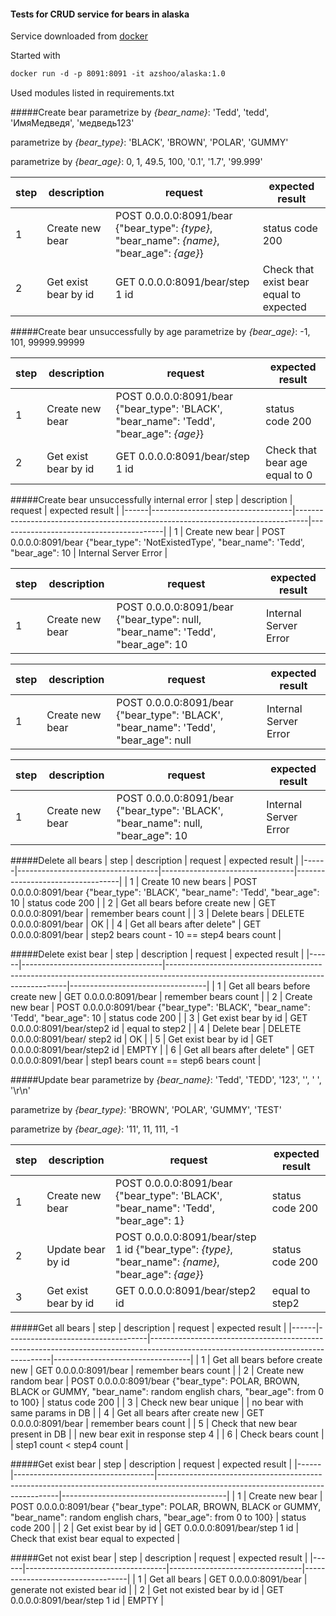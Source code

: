#### Tests for CRUD service for bears in alaska

Service downloaded from  [docker](https://hub.docker.com/r/azshoo/alaska)

Started with
```markdown 
docker run -d -p 8091:8091 -it azshoo/alaska:1.0
```

Used modules listed in requirements.txt

#####Create bear
parametrize by *{bear_name}*: 'Tedd', 'tedd', 'ИмяМедведя', 'медведь123'

parametrize by *{bear_type}*: 'BLACK', 'BROWN', 'POLAR', 'GUMMY'

parametrize by *{bear_age}*: 0, 1, 49.5, 100, '0.1', '1.7', '99.999'

| step | description                       | request                                                                         | expected result                         |
|------|-----------------------------------|---------------------------------------------------------------------------------|-----------------------------------------|
| 1    | Create new bear                   | POST 0.0.0.0:8091/bear {"bear_type": *{type}*, "bear_name": *{name}*, "bear_age": *{age}*} | status code 200              |
| 2    | Get exist bear by id              | GET 0.0.0.0:8091/bear/step 1 id                                                 | Check that exist bear equal to expected |

#####Create bear unsuccessfully by age
parametrize by *{bear_age}*: -1, 101, 99999.99999

| step | description                       | request                                                                         | expected result                         |
|------|-----------------------------------|---------------------------------------------------------------------------------|-----------------------------------------|
| 1    | Create new bear                   | POST 0.0.0.0:8091/bear {"bear_type": 'BLACK', "bear_name": 'Tedd', "bear_age": *{age}*} | status code 200                 |
| 2    | Get exist bear by id              | GET 0.0.0.0:8091/bear/step 1 id                                                 | Check that bear age equal to 0          |


#####Create bear unsuccessfully internal error
| step | description                       | request                                                                         | expected result                         |
|------|-----------------------------------|---------------------------------------------------------------------------------|-----------------------------------------|
| 1    | Create new bear                   | POST 0.0.0.0:8091/bear {"bear_type": 'NotExistedType', "bear_name": 'Tedd', "bear_age": 10 | Internal Server Error           |

| step | description                       | request                                                                         | expected result                         |
|------|-----------------------------------|---------------------------------------------------------------------------------|-----------------------------------------|
| 1    | Create new bear                   | POST 0.0.0.0:8091/bear {"bear_type": null, "bear_name": 'Tedd', "bear_age": 10 | Internal Server Error           |

| step | description                       | request                                                                         | expected result                         |
|------|-----------------------------------|---------------------------------------------------------------------------------|-----------------------------------------|
| 1    | Create new bear                   | POST 0.0.0.0:8091/bear {"bear_type": 'BLACK', "bear_name": 'Tedd', "bear_age": null | Internal Server Error           |

| step | description                       | request                                                                         | expected result                         |
|------|-----------------------------------|---------------------------------------------------------------------------------|-----------------------------------------|
| 1    | Create new bear                   | POST 0.0.0.0:8091/bear {"bear_type": 'BLACK', "bear_name": null, "bear_age": 10 | Internal Server Error           |


#####Delete all bears
| step | description                       | request                         | expected result                  |
|------|-----------------------------------|---------------------------------|----------------------------------|
| 1    | Create 10 new bears                     | POST 0.0.0.0:8091/bear {"bear_type": 'BLACK', "bear_name": 'Tedd', "bear_age": 10           | status code 200     |
| 2    | Get all bears before create new        | GET 0.0.0.0:8091/bear | remember bears count                            |
| 3    | Delete bears        | DELETE 0.0.0.0:8091/bear | OK                            |
| 4    | Get all bears after delete"        | GET 0.0.0.0:8091/bear | step2 bears count - 10 == step4 bears count                            |


#####Delete exist bear
| step | description                       | request                                                                                                                           | expected result                  |
|------|-----------------------------------|-----------------------------------------------------------------------------------------------------------------------------------|----------------------------------|
| 1    | Get all bears before create new   | GET 0.0.0.0:8091/bear                                                                                                             | remember bears count             |
| 2    | Create new bear            | POST 0.0.0.0:8091/bear {"bear_type": 'BLACK', "bear_name": 'Tedd', "bear_age": 10  | status code 200                  |
| 3    | Get exist bear by id              |    GET 0.0.0.0:8091/bear/step2 id                                                                                                | equal to step2   |
| 4    | Delete bear    | DELETE 0.0.0.0:8091/bear/ step2 id                                                                                                             | OK             |
| 5    | Get exist bear by id |        GET 0.0.0.0:8091/bear/step2 id                                                                                                                             | EMPTY |
| 6    | Get all bears after delete"        | GET 0.0.0.0:8091/bear | step1 bears count == step6 bears count                            |


#####Update bear
parametrize by *{bear_name}*: 'Tedd', 'TEDD', '123', '', ' ', '\r\n'

parametrize by *{bear_type}*: 'BROWN', 'POLAR', 'GUMMY', 'TEST'

parametrize by *{bear_age}*: '11', 11, 111, -1


| step | description                       | request                                                                         | expected result                         |
|------|-----------------------------------|---------------------------------------------------------------------------------|-----------------------------------------|
| 1    | Create new bear                   | POST 0.0.0.0:8091/bear {"bear_type": 'BLACK', "bear_name": 'Tedd', "bear_age": 1} | status code 200                 |
| 2    | Update bear by id             | POST 0.0.0.0:8091/bear/step 1 id {"bear_type": *{type}*, "bear_name": *{name}*, "bear_age": *{age}*}  | status code 200          |
| 3    | Get exist bear by id              |    GET 0.0.0.0:8091/bear/step2 id                               | equal to step2   |

#####Get all bears
| step | description                       | request                                                                                                                           | expected result                  |
|------|-----------------------------------|-----------------------------------------------------------------------------------------------------------------------------------|----------------------------------|
| 1    | Get all bears before create new   | GET 0.0.0.0:8091/bear                                                                                                             | remember bears count             |
| 2    | Create new random bear            | POST 0.0.0.0:8091/bear {"bear_type": POLAR, BROWN, BLACK or GUMMY, "bear_name": random english chars, "bear_age": from 0 to 100} | status code 200                  |
| 3    | Check new bear unique             |                                                                                                                                   | no bear with same params in DB   |
| 4    | Get all bears after create new    | GET 0.0.0.0:8091/bear                                                                                                             | remember bears count             |
| 5    | Check that new bear present in DB |                                                                                                                                   | new bear exit in response step 4 |
| 6    | Check bears count                 |                                                                                                                                   | step1 count < step4 count      |

#####Get exist bear
| step | description                       | request                                                                                                                           | expected result                         |
|------|-----------------------------------|-----------------------------------------------------------------------------------------------------------------------------------|-----------------------------------------|
| 1    | Create new bear                   | POST 0.0.0.0:8091/bear  {"bear_type": POLAR, BROWN, BLACK or GUMMY, "bear_name": random english chars, "bear_age": from 0 to 100} | status code 200                         |
| 2    | Get exist bear by id              | GET 0.0.0.0:8091/bear/step 1 id                                                                                                   | Check that exist bear equal to expected |

#####Get not exist bear
| step | description                       | request                         | expected result                  |
|------|-----------------------------------|---------------------------------|----------------------------------|
| 1    | Get all bears                     | GET 0.0.0.0:8091/bear           | generate not existed bear id     |
| 2    | Get not existed bear by id        | GET 0.0.0.0:8091/bear/step 1 id | EMPTY                            |